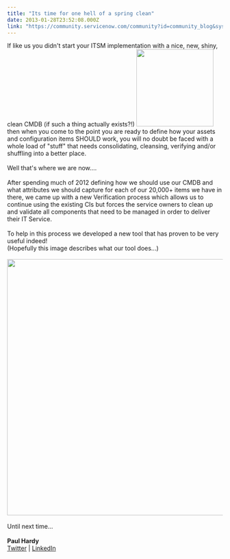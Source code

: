 ```yaml
---
title: "Its time for one hell of a spring clean"
date: 2013-01-28T23:52:08.000Z
link: "https://community.servicenow.com/community?id=community_blog&sys_id=f16c2ea1dbd0dbc01dcaf3231f961902"
---
```

<p>If like us you didn't start your ITSM implementation with a nice, new, shiny, clean CMDB (if such a thing actually exists?!) <img  alt="" class="jive-image" src="f3f33082db9cd704ed6af3231f9619b6.iix" style="width: 180px; height: auto;" /> then when you come to the point you are ready to define how your assets and configuration items SHOULD work, you will no doubt be faced with a whole load of "stuff" that needs consolidating, cleansing, verifying and/or shuffling into a better place.<br /><br />Well that's where we are now....<!--break--><br /><br />After spending much of 2012 defining how we should use our CMDB and what attributes we should capture for each of our 20,000+ items we have in there, we came up with a new Verification process which allows us to continue using the existing CIs but forces the service owners to clean up and validate all components that need to be managed in order to deliver their IT Service.<br /><br />To help in this process we developed a new tool that has proven to be very useful indeed! <br />(Hopefully this image describes what our tool does...)<br /><br /><img  alt="" class="jive-image" src="d7b4944adbd49fc068c1fb651f9619f4.iix" style="width: 597px; height: auto;" /><br /><br />Until next time...<br /><br /><strong>Paul Hardy</strong><br /><a title="w.twitter.com/paulhardyuk" href="http://www.twitter.com/paulhardyuk">Twitter</a> | <a title="w.linkedin.com/in/paulhardyuk" href="http://www.linkedin.com/in/paulhardyuk">LinkedIn</a><br /><br /></p>